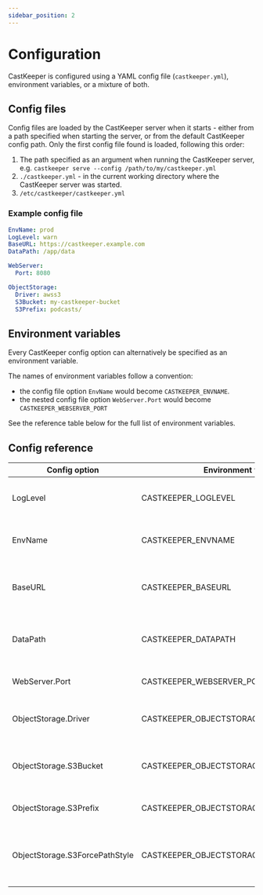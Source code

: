 ```yaml
---
sidebar_position: 2
---
```


# Configuration

CastKeeper is configured using a YAML config file (`castkeeper.yml`),
environment variables, or a mixture of both.

## Config files

Config files are loaded by the CastKeeper server when it starts - either
from a path specified when starting the server, or from the default CastKeeper
config path. Only the first config file found is loaded, following this order:

1. The path specified as an argument when running the CastKeeper server, e.g.
   `castkeeper serve --config /path/to/my/castkeeper.yml`
2. `./castkeeper.yml` - in the current working directory where the CastKeeper
   server was started.
3. `/etc/castkeeper/castkeeper.yml`

### Example config file

```YAML
EnvName: prod
LogLevel: warn
BaseURL: https://castkeeper.example.com
DataPath: /app/data

WebServer:
  Port: 8080

ObjectStorage:
  Driver: awss3
  S3Bucket: my-castkeeper-bucket
  S3Prefix: podcasts/
```

## Environment variables

Every CastKeeper config option can alternatively be specified as an
environment variable.

The names of environment variables follow a convention:

- the config file option `EnvName` would become `CASTKEEPER_ENVNAME`.
- the nested config file option `WebServer.Port` would become `CASTKEEPER_WEBSERVER_PORT`

See the reference table below for the full list of environment variables.

## Config reference

| Config option                  | Environment variable                      | Description |
| ------------------------------ | ----------------------------------------- | ----------- |
| LogLevel                       | CASTKEEPER_LOGLEVEL                       | Log verbosity. Allowed values: `debug`,`info`, `warn`, `error`. Default value: `info`. |
| EnvName                        | CASTKEEPER_ENVNAME                        | The name of the environment, used in logs. Default value: `unknown`. |
| BaseURL                        | CASTKEEPER_BASEURL                        | The URL that CastKeeper is hosted at, e.g. `https://ck.example.com`. Required. |
| DataPath                        | CASTKEEPER_DATAPATH                        | The path to the directory that CastKeeper uses to store its data, e.g. `/app/data`. Required. |
| WebServer.Port                 | CASTKEEPER_WEBSERVER_PORT                 | The port the web server should listen to. Default value: `8080`. |
| ObjectStorage.Driver           | CASTKEEPER_OBJECTSTORAGE_DRIVER           | The object storage provider to use. Allowed values: `local`, `awss3`. Required. |
| ObjectStorage.S3Bucket         | CASTKEEPER_OBJECTSTORAGE_S3BUCKET         | The S3 bucket to use for file storage when using the `awss3` provider. Required when `Driver` is `awss3`. |
| ObjectStorage.S3Prefix         | CASTKEEPER_OBJECTSTORAGE_S3PREFIX         | Optional prefix for files when using the `awss3` provider. |
| ObjectStorage.S3ForcePathStyle | CASTKEEPER_OBJECTSTORAGE_S3FORCEPATHSTYLE | Boolean value. Usually false, may need to be set to true for some S3 compatible storage services. Default value: false. |
